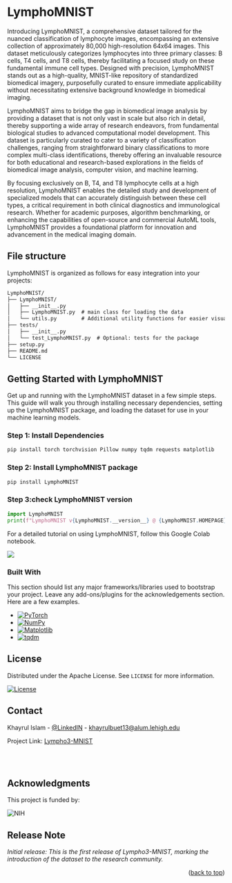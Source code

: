 # LymphoMNIST

Introducing LymphoMNIST, a comprehensive dataset tailored for the nuanced classification of lymphocyte images, encompassing an extensive collection of approximately 80,000 high-resolution 64x64 images. This dataset meticulously categorizes lymphocytes into three primary classes: B cells, T4 cells, and T8 cells, thereby facilitating a focused study on these fundamental immune cell types. Designed with precision, LymphoMNIST stands out as a high-quality, MNIST-like repository of standardized biomedical imagery, purposefully curated to ensure immediate applicability without necessitating extensive background knowledge in biomedical imaging.

LymphoMNIST aims to bridge the gap in biomedical image analysis by providing a dataset that is not only vast in scale but also rich in detail, thereby supporting a wide array of research endeavors, from fundamental biological studies to advanced computational model development. This dataset is particularly curated to cater to a variety of classification challenges, ranging from straightforward binary classifications to more complex multi-class identifications, thereby offering an invaluable resource for both educational and research-based explorations in the fields of biomedical image analysis, computer vision, and machine learning.

By focusing exclusively on B, T4, and T8 lymphocyte cells at a high resolution, LymphoMNIST enables the detailed study and development of specialized models that can accurately distinguish between these cell types, a critical requirement in both clinical diagnostics and immunological research. Whether for academic purposes, algorithm benchmarking, or enhancing the capabilities of open-source and commercial AutoML tools, LymphoMNIST provides a foundational platform for innovation and advancement in the medical imaging domain.

## File structure 
LymphoMNIST is organized as follows for easy integration into your projects:


```txt
LymphoMNIST/
├── LymphoMNIST/
│   ├── __init__.py
│   ├── LymphoMNIST.py  # main class for loading the data
│   └── utils.py        # Additional utility functions for easier visualization
├── tests/
│   ├── __init__.py
│   └── test_LymphoMNIST.py  # Optional: tests for the package
├── setup.py
├── README.md
└── LICENSE
```

<!-- Getting Started with LymphoMNIST -->
## Getting Started with LymphoMNIST

Get up and running with the LymphoMNIST dataset in a few simple steps. This guide will walk you through installing necessary dependencies, setting up the LymphoMNIST package, and loading the dataset for use in your machine learning models.

### Step 1: Install Dependencies
```bash
pip install torch torchvision Pillow numpy tqdm requests matplotlib
```

### Step 2: Install LymphoMNIST package
```bash
pip install LymphoMNIST
```

### Step 3:check LymphoMNIST version
```python
import LymphoMNIST
print(f"LymphoMNIST v{LymphoMNIST.__version__} @ {LymphoMNIST.HOMEPAGE}")
```

For a detailed tutorial on using LymphoMNIST,  follow this Google Colab notebook. 

[![](https://colab.research.google.com/assets/colab-badge.svg)](https://colab.research.google.com/github/MedMNIST/MedMNIST/blob/main/examples/getting_started.ipynb)



### Built With

This section should list any major frameworks/libraries used to bootstrap your project. Leave any add-ons/plugins for the acknowledgements section. Here are a few examples.

* [![PyTorch][PyTorch-shield]][PyTorch-url]
* [![NumPy][numpy-shield]][numpy-url]
* [![Matplotlib][matplotlib-shield]][matplotlib-url]
* [![tqdm][tqdm-shield]][tqdm-url]


<!-- LICENSE -->
## License

Distributed under the Apache License. See `LICENSE` for more information.

[![License](https://img.shields.io/badge/License-Apache_2.0-blue.svg?style=for-the-badge)](./LICENSE)





<!-- CONTACT -->
## Contact

Khayrul Islam - [@LinkedIN](https://linkedin.com/in/khayrulbuet13) - khayrulbuet13@alum.lehigh.edu

Project Link: [Lympho3-MNIST](https://github.com/Khayrulbuet13/Lympho3-MNIST)



<!-- ACKNOWLEDGMENTS -->
<br><br>
## Acknowledgments

This project is funded by:

![NIH](Images/NSF.jpeg)




<!-- Release Note -->

## Release Note

*Initial release: This is the first release of Lympho3-MNIST, marking the introduction of the dataset to the research community.*

<p align="right">(<a href="#readme-top">back to top</a>)</p>





<!-- MARKDOWN LINKS & IMAGES -->


<!-- Linkedin -->
[linkedin-shield]: https://img.shields.io/badge/LinkedIn-blue?logo=linkedin

[linkedin-url]: https://linkedin.com/in/khayrulbuet13


<!-- Pytorch -->
[PyTorch-shield]:https://img.shields.io/static/v1?style=for-the-badge&message=PyTorch&color=EE4C2C&logo=PyTorch&logoColor=FFFFFF&label=

[PyTorch-url]:https://pytorch.org


<!-- NumPy -->
[NumPy-shield]: https://img.shields.io/static/v1?style=for-the-badge&message=NumPy&color=013243&logo=NumPy&logoColor=FFFFFF&label=

[NumPy-url]: https://numpy.org

<!-- tqdm -->
[tqdm-shield]:  https://img.shields.io/static/v1?style=for-the-badge&message=tqdm&color=222222&logo=tqdm&logoColor=FFC107&label=

[tqdm-url]: https://tqdm.github.io


<!-- Matplotlib -->
[Matplotlib-shield]: https://img.shields.io/badge/Matplotlib-%23ffffff.svg?style=for-the-badge&logo=Matplotlib&logoColor=black
[Matplotlib-url]: https://matplotlib.org

<!-- Linkedin -->


<!-- Linkedin -->